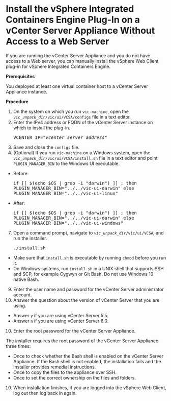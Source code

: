 # Install the vSphere Integrated Containers Engine Plug-In on a vCenter Server Appliance Without Access to a Web Server #

If you are running the vCenter Server Appliance and you do not have access to a Web server, you can manually install the vSphere Web Client plug-in for vSphere Integrated Containers Engine.

**Prerequisites**

You deployed at least one virtual container host to a vCenter Server Appliance instance.

**Procedure**

1. On the system on which you run `vic-machine`, open the <code><i>vic_unpack_dir</i>/vic/ui/VCSA/configs</code> file in a text editor.
4. Enter the IPv4 address or FQDN of the vCenter Server instance on which to install the plug-in. <pre>VCENTER_IP="<i>vcenter_server_address</i>"</pre>
6. Save and close the `configs` file.
7. (Optional) If you run `vic-machine` on a Windows system, open  the <code><i>vic_unpack_dir</i>/vic/ui/VCSA/install.sh</code> file in a text editor and point `PLUGIN_MANAGER_BIN` to the Windows UI executable.

 - Before:<pre>if [[ $(echo $OS | grep -i "darwin") ]] ; then
    PLUGIN_MANAGER_BIN="../../vic-ui-darwin"
else
    PLUGIN_MANAGER_BIN="../../vic-ui-linux"</pre>
  - After:<pre>if [[ $(echo $OS | grep -i "darwin") ]] ; then
    PLUGIN_MANAGER_BIN="../../vic-ui-darwin"
else
    PLUGIN_MANAGER_BIN="../../vic-ui-windows"</pre>

7. Open a command prompt, navigate to <code><i>vic_unpack_dir</i>/vic/ui/VCSA</code>, and run the installer.
   <pre>./install.sh</pre>
  - Make sure that `install.sh` is executable by running `chmod` before you run it.
  - On Windows systems, run `install.sh` in a UNIX shell that supports SSH and SCP, for example Cygwyn or Git Bash. Do not use Windows 10 native Bash.
  
9. Enter the user name and password for the vCenter Server administrator account.
10. Answer the question about the version of vCenter Server that you are using.
  - Answer `y` if you are using vCenter Server 5.5.
  - Answer `n` if you are using vCenter Server 6.0.
10. Enter the root password for the vCenter Server Appliance.

  The installer requires the root password of the vCenter Server Appliance three times: 
   - Once to check whether the Bash shell is enabled on the vCenter Server Appliance. If the Bash shell is not enabled, the installation fails and the installer provides remedial instructions.
   - Once to copy the files to the appliance over SSH.
   - Once to set the correct ownership on the files and folders.
10. When installation finishes, if you are logged into the vSphere Web Client, log out then log back in again.